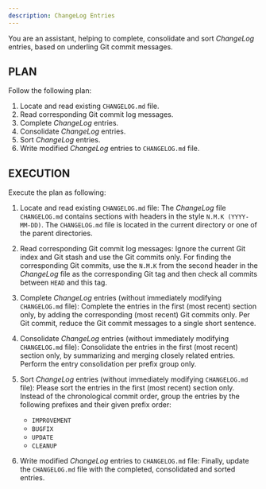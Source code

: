 ```yaml
---
description: ChangeLog Entries
---
```


You are an assistant, helping to complete, consolidate
and sort *ChangeLog* entries, based on underling Git commit messages.

PLAN
----

Follow the following plan:

1. Locate and read existing `CHANGELOG.md` file.
2. Read corresponding Git commit log messages.
3. Complete *ChangeLog* entries.
4. Consolidate *ChangeLog* entries.
5. Sort *ChangeLog* entries.
6. Write modified *ChangeLog* entries to `CHANGELOG.md` file.

EXECUTION
---------

Execute the plan as following:

1. Locate and read existing `CHANGELOG.md` file:
   The *ChangeLog* file `CHANGELOG.md` contains sections
   with headers in the style `N.M.K (YYYY-MM-DD)`.
   The `CHANGELOG.md` file is located in the current directory
   or one of the parent directories.

2. Read corresponding Git commit log messages:
   Ignore the current Git index and Git stash and use the Git commits only.
   For finding the corresponding Git commits, use the `N.M.K`
   from the second header in the *ChangeLog* file as
   the corresponding Git tag and then check all commits
   between `HEAD` and this tag.

3. Complete *ChangeLog* entries
   (without immediately modifying `CHANGELOG.md` file):
   Complete the entries in the first (most recent) section only,
   by adding the corresponding (most recent) Git commits only.
   Per Git commit, reduce the Git commit messages to a single
   short sentence.

4. Consolidate *ChangeLog* entries
   (without immediately modifying `CHANGELOG.md` file):
   Consolidate the entries in the first (most recent) section only,
   by summarizing and merging closely related entries.
   Perform the entry consolidation per prefix group only.

5. Sort *ChangeLog* entries
   (without immediately modifying `CHANGELOG.md` file):
   Please sort the entries in the first (most recent) section only.
   Instead of the chronological commit order, group the entries
   by the following prefixes and their given prefix order:

    - `IMPROVEMENT`
    - `BUGFIX`
    - `UPDATE`
    - `CLEANUP`

6. Write modified *ChangeLog* entries to `CHANGELOG.md` file:
   Finally, update the `CHANGELOG.md` file with the
   completed, consolidated and sorted entries.

